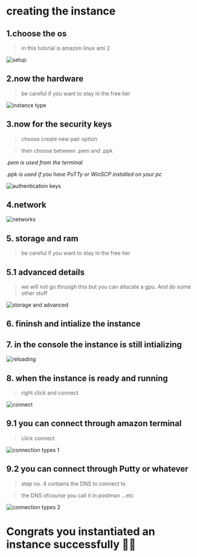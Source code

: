 # creating the instance

## 1.choose the os
>in this tutorial is amazon linux ami 2

![setup](../images/1.jpg)

## 2.now the hardware

>be careful if you want to stay in the free tier

![instance type](../images/2.jpg)

## 3.now for the security keys
> choose create new pair option

> then choose between .pem and .ppk

*.pem is used from the terminal*

*.ppk is used if you have PuTTy or WinSCP installed on your pc*

![authentication keys](../images/3.jpg)

## 4.network
![networks](../images/4.jpg)

## 5. storage and ram

>be careful if you want to stay in the free tier

## 5.1 advanced details

>we will not go thruogh this but you can allocate a gpu. And do some other stuff

![storage and advanced](../images/5.jpg)
## 6. fininsh and intialize the instance

## 7. in the console the instance is still intializing
![reloading](../images/6.jpg)

## 8. when the instance is ready and running

> right click and connect

![connect](../images/7.jpg)

## 9.1 you can connect through amazon terminal

> click connect

![connection types 1](../images/8.jpg)

## 9.2 you can connect through Putty or whatever

> step no. 4 contains the DNS to connect to

> the DNS ofcourse you call it in postman ...etc

![connection types 2](../images/9.jpg)

# Congrats you instantiated an instance successfully 🎉🎈